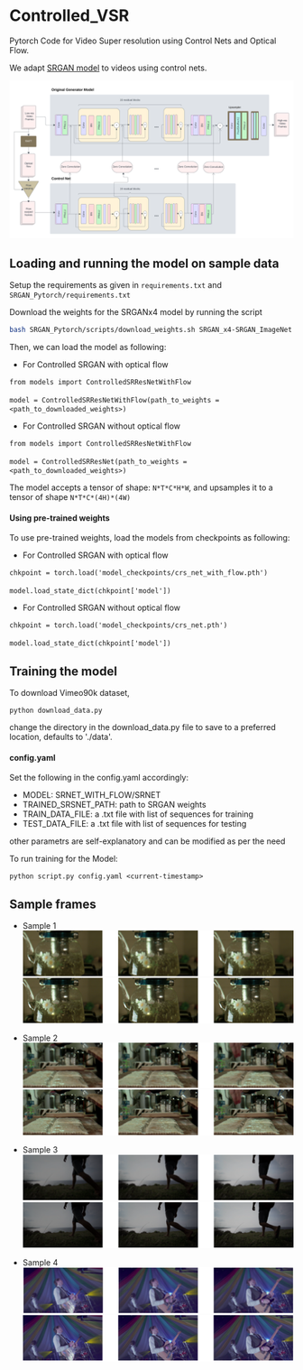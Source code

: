 # Controlled_VSR

Pytorch Code for Video Super resolution using Control Nets and Optical Flow.

We adapt [SRGAN model](https://github.com/Lornatang/SRGAN-PyTorch) to videos using control nets.

![Model architecture](assets/Model_CV2%20-%20Page%201.png)

## Loading and running the model on sample data

Setup the requirements as given in `requirements.txt` and `SRGAN_Pytorch/requirements.txt`

Download the weights for the SRGANx4 model by running the script
```bash
bash SRGAN_Pytorch/scripts/download_weights.sh SRGAN_x4-SRGAN_ImageNet
```

Then, we can load the model as following:
- For Controlled SRGAN with optical flow
```
from models import ControlledSRResNetWithFlow

model = ControlledSRResNetWithFlow(path_to_weights = <path_to_downloaded_weights>)
```

- For Controlled SRGAN without optical flow

```
from models import ControlledSRResNetWithFlow

model = ControlledSRResNet(path_to_weights = <path_to_downloaded_weights>)
```

The model accepts a tensor of shape: `N*T*C*H*W`, and upsamples it to a tensor of shape `N*T*C*(4H)*(4W)`
#### Using pre-trained weights

To use pre-trained weights, load the models from checkpoints as following:

- For Controlled SRGAN with optical flow
```
chkpoint = torch.load('model_checkpoints/crs_net_with_flow.pth')

model.load_state_dict(chkpoint['model'])
```

- For Controlled SRGAN without optical flow
```
chkpoint = torch.load('model_checkpoints/crs_net.pth')

model.load_state_dict(chkpoint['model'])
```

## Training the model

To download Vimeo90k dataset,

```
python download_data.py
```
change the directory in the download_data.py file to save to a preferred location, defaults to './data'.
#### config.yaml

Set the following in the config.yaml accordingly:
- MODEL: SRNET_WITH_FLOW/SRNET
- TRAINED_SRSNET_PATH: path to SRGAN weights
- TRAIN_DATA_FILE: a .txt file with list of sequences for training
- TEST_DATA_FILE: a .txt file with list of sequences for testing

other parametrs are self-explanatory and can be modified as per the need

To run training for the Model:

```
python script.py config.yaml <current-timestamp>
```

## Sample frames
- Sample 1
![low-res1](assets/low_res_samples_1-2.png)
![high-res1](assets/high_res_samples_1-2.png)

- Sample 2
![low-res1](assets/low_res_samples_2-2.png)
![high-res1](assets/high_res_samples_2-2.png)

- Sample 3
![low-res1](assets/low_res_samples_3-2.png)
![high-res1](assets/high_res_samples_3-2.png)

- Sample 4
![low-res1](assets/low_res_samples_4-2.png)
![high-res1](assets/high_res_samples_4-2.png)
